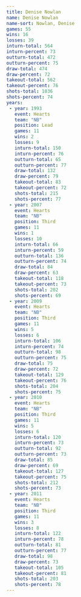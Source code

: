 ```yaml
---
title: Denise Nowlan
name: Denise Nowlan
name-sort: Nowlan, Denise
games: 55
wins: 16
losses: 39
inturn-total: 564
inturn-percent: 73
outturn-total: 472
outturn-percent: 75
draw-total: 474
draw-percent: 72
takeout-total: 562
takeout-percent: 76
shots-total: 1036
shots-percent: 74
years:
 - year: 1993
   event: Hearts
   team: "NB"
   position: Lead
   games: 11
   wins: 2
   losses: 9
   inturn-total: 150
   inturn-percent: 76
   outturn-total: 65
   outturn-percent: 77
   draw-total: 132
   draw-percent: 79
   takeout-total: 83
   takeout-percent: 72
   shots-total: 215
   shots-percent: 77
 - year: 2007
   event: Hearts
   team: "NB"
   position: Third
   games: 11
   wins: 1
   losses: 10
   inturn-total: 66
   inturn-percent: 59
   outturn-total: 136
   outturn-percent: 74
   draw-total: 84
   draw-percent: 63
   takeout-total: 118
   takeout-percent: 73
   shots-total: 202
   shots-percent: 69
 - year: 2009
   event: Hearts
   team: "NB"
   position: Third
   games: 11
   wins: 5
   losses: 6
   inturn-total: 106
   inturn-percent: 74
   outturn-total: 98
   outturn-percent: 75
   draw-total: 75
   draw-percent: 72
   takeout-total: 129
   takeout-percent: 76
   shots-total: 204
   shots-percent: 75
 - year: 2010
   event: Hearts
   team: "NB"
   position: Third
   games: 11
   wins: 5
   losses: 6
   inturn-total: 120
   inturn-percent: 73
   outturn-total: 92
   outturn-percent: 73
   draw-total: 85
   draw-percent: 69
   takeout-total: 127
   takeout-percent: 75
   shots-total: 212
   shots-percent: 73
 - year: 2011
   event: Hearts
   team: "NB"
   position: Third
   games: 11
   wins: 3
   losses: 8
   inturn-total: 122
   inturn-percent: 78
   outturn-total: 81
   outturn-percent: 77
   draw-total: 98
   draw-percent: 73
   takeout-total: 105
   takeout-percent: 81
   shots-total: 203
   shots-percent: 78
---
```

